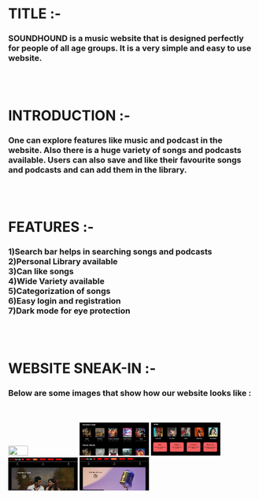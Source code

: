 <h1>TITLE :- </h1>
<h3>
SOUNDHOUND is a music website that is designed perfectly for people of all age groups. It is a very simple and easy to use website. 
</h3></br></br>
<h1>INTRODUCTION :-</h1>
<h3>
One can explore features like music and podcast in the website. Also there is a huge variety of songs and podcasts available. Users can also save and like their favourite songs and podcasts and can add them in the library.
</h3></br></br>
<h1>FEATURES :-</h1>
<h3>
1)Search bar helps in searching songs and podcasts</br>
2)Personal Library available</br>
3)Can like songs</br>
4)Wide Variety available</br>
5)Categorization of songs</br>
6)Easy login and registration</br>
7)Dark mode for eye protection</br>
</h3></br></br>
<h1>WEBSITE SNEAK-IN :-</h1>
<h3>Below are some images that show how our website looks like :</h3>
<br></br>
<img src="./ONE.png."  width="28%" height="28%">
<img src="./TWO.png"  width="28%" height="28%">
<img src="./THREE.png"  width="28%" height="28%">
<img src="./FOUR.png"  width="28%" height="28%">
<img src="./FIVE.png"  width="28%" height="28%">
</br></br>

